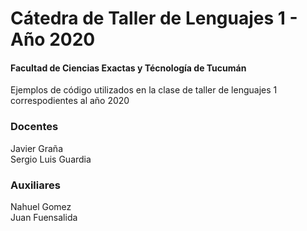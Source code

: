 # Cátedra de Taller de Lenguajes 1 - Año 2020 
#### Facultad de Ciencias Exactas y Técnología de Tucumán ####  
 
  
Ejemplos de código utilizados en la clase de taller de lenguajes 1 correspodientes al año 2020
### Docentes 
Javier Graña   
Sergio Luis Guardia  
### Auxiliares  
Nahuel Gomez  
Juan Fuensalida  
